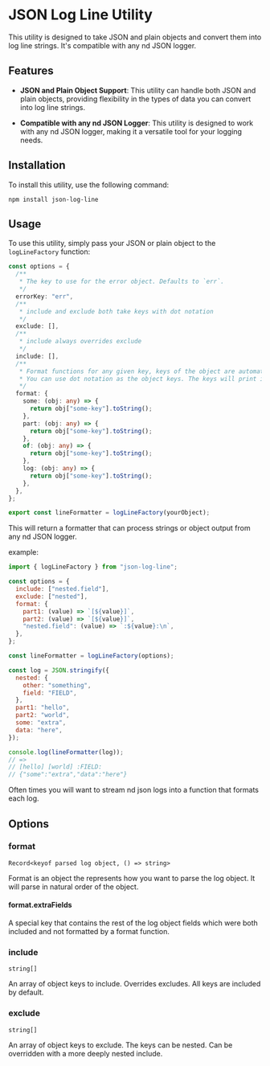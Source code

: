 # JSON Log Line Utility

This utility is designed to take JSON and plain objects and convert them into log line strings. It's compatible with any nd JSON logger.

## Features

- **JSON and Plain Object Support**: This utility can handle both JSON and plain objects, providing flexibility in the types of data you can convert into log line strings.

- **Compatible with any nd JSON Logger**: This utility is designed to work with any nd JSON logger, making it a versatile tool for your logging needs.

## Installation

To install this utility, use the following command:

`npm install json-log-line`

## Usage

To use this utility, simply pass your JSON or plain object to the `logLineFactory` function:

```typescript
const options = {
  /**
   * The key to use for the error object. Defaults to `err`.
   */
  errorKey: "err",
  /**
   * include and exclude both take keys with dot notation
   */
  exclude: [],
  /**
   * include always overrides exclude
   */
  include: [],
  /**
   * Format functions for any given key, keys of the object are automatically included and cannot be excluded
   * You can use dot notation as the object keys. The keys will print in order.
   */
  format: {
    some: (obj: any) => {
      return obj["some-key"].toString();
    },
    part: (obj: any) => {
      return obj["some-key"].toString();
    },
    of: (obj: any) => {
      return obj["some-key"].toString();
    },
    log: (obj: any) => {
      return obj["some-key"].toString();
    },
  },
};

export const lineFormatter = logLineFactory(yourObject);
```

This will return a formatter that can process strings or object output from any nd JSON logger.

example:

```javascript
import { logLineFactory } from "json-log-line";

const options = {
  include: ["nested.field"],
  exclude: ["nested"],
  format: {
    part1: (value) => `[${value}]`,
    part2: (value) => `[${value}]`,
    "nested.field": (value) => `:${value}:\n`,
  },
};

const lineFormatter = logLineFactory(options);

const log = JSON.stringify({
  nested: {
    other: "something",
    field: "FIELD",
  },
  part1: "hello",
  part2: "world",
  some: "extra",
  data: "here",
});

console.log(lineFormatter(log));
// =>
// [hello] [world] :FIELD:
// {"some":"extra","data":"here"}
```

Often times you will want to stream nd json logs into a function that formats each log.

## Options

### format

`Record<keyof parsed log object, () => string>`

Format is an object the represents how you want to parse the log object. It will parse in natural order of the object.

#### format.extraFields

A special key that contains the rest of the log object fields which were both included and not formatted by a format function.

### include

`string[]`

An array of object keys to include. Overrides excludes. All keys are included by default.

### exclude

`string[]`

An array of object keys to exclude. The keys can be nested. Can be overridden with a more deeply nested include.
